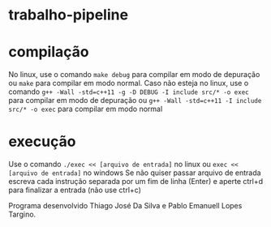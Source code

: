 # trabalho-pipeline

# compilação
No linux, use o comando `make debug` para compilar em modo de depuração ou `make` para compilar em modo normal.
Caso não esteja no linux, use o comando `g++ -Wall -std=c++11 -g -D DEBUG -I include src/* -o exec` para compilar em modo de depuração ou
`g++ -Wall -std=c++11 -I include src/* -o exec` para compilar em modo normal
# execução
Use o comando `./exec << [arquivo de entrada]` no linux ou `exec << [arquivo de entrada]` no windows
Se não quiser passar arquivo de entrada escreva cada instrução separada por um fim de linha (Enter) e aperte ctrl+d para finalizar a entrada (não use ctrl+c)  

Programa desenvolvido Thiago José Da Silva e Pablo Emanuell Lopes Targino.

